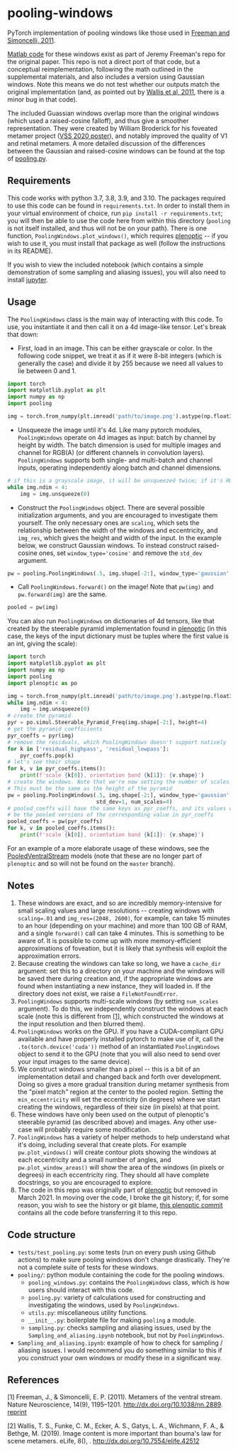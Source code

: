 # pooling-windows

PyTorch implementation of pooling windows like those used in [Freeman and
Simoncelli, 2011](#1).

[Matlab code](https://github.com/freeman-lab/metamers/) for these windows exist
as part of Jeremy Freeman's repo for the original paper. This repo is not a
direct port of that code, but a conceptual reimplementation, following the math
outlined in the supplemental materials, and also includes a version using
Gaussian windows. Note this means we do not test whether our outputs match the
original implementation (and, as pointed out by [Wallis et al, 2011](#2), there
is a minor bug in that code).

The included Guassian windows overlap more than the original windows (which used
a raised-cosine falloff), and thus give a smoother representation. They were
created by William Broderick for his foveated metamer project ([VSS 2020
poster](https://osf.io/aketq/)), and notably improved the quality of V1 and
retinal metamers. A more detailed discussion of the differences between the
Gaussian and raised-cosine windows can be found at the top of
[pooling.py](https://github.com/LabForComputationalVision/pooling-windows/blob/main/pooling/pooling.py#L3).

## Requirements

This code works with python 3.7, 3.8, 3.9, and 3.10. The packages required to
use this code can be found in `requirements.txt`. In order to install them in
your virtual environment of choice, run `pip install -r requirements.txt`; you
will then be able to use the code here from within this directory (`pooling` is
not itself installed, and thus will not be on your path). There is one function,
`PoolingWindows.plot_windows()`, which requires
[plenoptic](https://github.com/LabForComputationalVision/plenoptic/) -- if you
wish to use it, you must install that package as well (follow the instructions
in its README).

If you wish to view the included notebook (which contains a simple demonstration
of some sampling and aliasing issues), you will also need to install
[jupyter](https://jupyterlab.readthedocs.io/en/stable/getting_started/installation.html).

## Usage

The `PoolingWindows` class is the main way of interacting with this code. To
use, you instantiate it and then call it on a 4d image-like tensor. Let's break
that down:

- First, load in an image. This can be either grayscale or color. In the
  following code snippet, we treat it as if it were 8-bit integers (which is
  generally the case) and divide it by 255 because we need all values to lie
  between 0 and 1. 

``` python
import torch
import matplotlib.pyplot as plt
import numpy as np
import pooling

img = torch.from_numpy(plt.imread('path/to/image.png').astype(np.float32)) / 255
```

- Unsqueeze the image until it's 4d. Like many pytorch modules, `PoolingWindows`
  operate on 4d images as input: batch by channel by height by width. The batch
  dimension is used for multiple images and channel for RGB(A) (or different
  channels in convolution layers). `PoolingWindows` supports both single- and
  multi-batch and channel inputs, operating independently along batch and
  channel dimensions.
  
``` python
# if this is a grayscale image, it will be unsqueezed twice; if it's RGB, it will be unsqueezed once.
while img.ndim < 4:
    img = img.unsqueeze(0)
```

- Construct the `PoolingWindows` object. There are several possible
  initialization arguments, and you are encouraged to investigate them yourself.
  The only necessary ones are `scaling`, which sets the relationship between the
  width of the windows and eccentricity, and `img_res`, which gives the height
  and width of the input. In the example below, we construct Gaussian windows.
  To instead construct raised-cosine ones, set `window_type='cosine'` and remove
  the `std_dev` argument.

``` python
pw = pooling.PoolingWindows(.5, img.shape[-2:], window_type='gaussian', std_dev=1)
```

- Call `PoolingWindows.forward()` on the image! Note that `pw(img)` and
  `pw.forward(img)` are the same.

``` python
pooled = pw(img)
```

You can also run `PoolingWindows` on dictionaries of 4d tensors, like that
created by the steerable pyramid implementation found in
[plenoptic](https://github.com/LabForComputationalVision/plenoptic) (in this
case, the keys of the input dictionary must be tuples where the first value is
an int, giving the scale):

``` python
import torch
import matplotlib.pyplot as plt
import numpy as np
import pooling
import plenoptic as po

img = torch.from_numpy(plt.imread('path/to/image.png').astype(np.float32)) / 255
while img.ndim < 4:
    img = img.unsqueeze(0)
# create the pyramid
pyr = po.simul.Steerable_Pyramid_Freq(img.shape[-2:], height=4)
# get the pyramid coefficients
pyr_coeffs = pyr(img)
# remove the residuals, which PoolingWindows doesn't support natively
for k in ['residual_highpass', 'residual_lowpass']:
    pyr_coeffs.pop(k)
# let's see their shape
for k, v in pyr_coeffs.items():
    print(f'scale {k[0]}, orientation band {k[1]}: {v.shape}')
# create the windows. Note that we're now setting the number of scales! 
# This must be the same as the height of the pyramid
pw = pooling.PoolingWindows(.5, img.shape[-2:], window_type='gaussian', 
                            std_dev=1, num_scales=4)
# pooled_coeffs will have the same keys as pyr_coeffs, and its values will 
# be the pooled versions of the corresponding value in pyr_coeffs
pooled_coeffs = pw(pyr_coeffs)
for k, v in pooled_coeffs.items():
    print(f'scale {k[0]}, orientation band {k[1]}: {v.shape}')
```

For an example of a more elaborate usage of these windows, see the
[PooledVentralStream](https://github.com/LabForComputationalVision/plenoptic/blob/cdbc56886c3cf57822ae8fd8b71b78ef80670210/plenoptic/simulate/models/ventral_stream.py#L18)
models (note that these are no longer part of `plenoptic` and so will not be
found on the `master` branch).

## Notes

1. These windows are exact, and so are incredibly memory-intensive for small
   scaling values and large resolutions -- creating windows with `scaling=.01`
   and `img_res=(2048, 2600)`, for example, can take 15 minutes to an hour
   (depending on your machine) and more than 100 GB of RAM, and a single
   `forward()` call can take 4 minutes. This is something to be aware of. It is
   possible to come up with more memory-efficient approximations of foveation,
   but it is likely that synthesis will exploit the approximation errors.
4. Because creating the windows can take so long, we have a `cache_dir`
   argument: set this to a directory on your machine and the windows will be
   saved there during creation and, if the appropriate windows are found when
   instantiating a new instance, they will loaded in. If the directory does not
   exist, we raise a `FileNotFoundError`.
1. `PoolingWindows` supports multi-scale windows (by setting `num_scales`
   argument). To do this, we independently construct the windows at each scale
   (note this is different from [[1]](1#), which constructed the windows at the
   input resolution and then blurred them).
2. `PoolingWindows` works on the GPU. If you have a CUDA-compliant GPU available
   and have properly installed pytorch to make use of it, call the
   `.to(torch.device('cuda'))` method of an instantiated `PoolingWindows` object
   to send it to the GPU (note that you will also need to send over your input
   images to the same device).
2. We construct windows smaller than a pixel -- this is a bit of an
   implementation detail and changed back and forth over development. Doing so
   gives a more gradual transition during metamer synthesis from the "pixel
   match" region at the center to the pooled region. Setting the
   `min_eccentricity` will set the eccentricity (in degrees) where we start
   creating the windows, regardless of their size (in pixels) at that point.
3. These windows have only been used on the output of plenoptic's steerable
   pyramid (as described above) and images. Any other use-case will probably
   require some modification.
4. `PoolingWindows` has a variety of helper methods to help understand what it's
   doing, including several that create plots. For example `pw.plot_windows()`
   will create contour plots showing the windows at each eccentricity and a
   small number of angles, and `pw.plot_window_areas()` will show the area of
   the windows (in pixels or degrees) in each eccentricity ring. They should all
   have complete docstrings, so you are encouraged to explore.
5. The code in this repo was originally part of
   [plenoptic](https://github.com/LabForComputationalVision/plenoptic/) but
   removed in March 2021. In moving over the code, I broke the git history; if,
   for some reason, you wish to see the history or git blame, [this plenoptic
   commit](https://github.com/LabForComputationalVision/plenoptic/tree/fb1c4d29c645c9a054baa021c7ffd07609b181d4)
   contains all the code before transferring it to this repo.

## Code structure

  - `tests/test_pooling.py`: some tests (run on every push using Github actions)
    to make sure pooling windows don't change drastically. They're not a
    complete suite of tests for these windows.
  - `pooling/`: python module containing the code for the pooling windows.
    - `pooling_windows.py`: contains the `PoolingWindows` class, which is how
      users should interact with this code.
    - `pooling.py`: variety of calculations used for constructing and
      investigating the windows, used by `PoolingWindows`.
    - `utils.py`: miscellaneous utility functions.
    - `__init__.py`: boilerplate file for making `pooling` a module.
    - `sampling.py`: checks sampling and aliasing issues, used by the
      `Sampling_and_aliasing.ipynb` notebook, but not by `PoolingWindows`.
  - `Sampling_and_aliasing.ipynb`: example of how to check for sampling /
    aliasing issues. I would recommend you do something similar to this if you
    construct your own windows or modify these in a significant way.

## References

<a id="1">[1]</a> Freeman, J., & Simoncelli, E. P. (2011). Metamers of the
ventral stream. Nature Neuroscience, 14(9), 1195–1201.
http://dx.doi.org/10.1038/nn.2889.
[reprint](https://www.cns.nyu.edu/pub/eero/freeman10-reprint.pdf)

<a id="2">[2]</a> Wallis, T. S., Funke, C. M., Ecker, A. S., Gatys, L. A.,
Wichmann, F. A., & Bethge, M. (2019). Image content is more important than
bouma's law for scene metamers. eLife, 8(), .
http://dx.doi.org/10.7554/elife.42512

